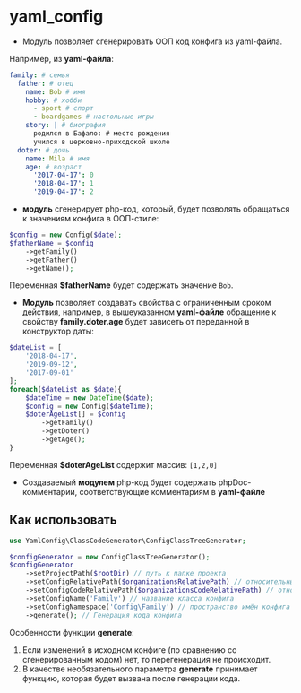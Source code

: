# yaml_config

* Модуль позволяет сгенерировать ООП код конфига из
yaml-файла.

Например, из **yaml-файла**:

```yaml
family: # семья
  father: # отец
    name: Bob # имя
    hobby: # хобби
      - sport # спорт
      - boardgames # настольные игры
    story: | # биография
      родился в Бафало: # место рождения
      учился в церковно-приходской школе
  doter: # дочь
    name: Mila # имя
    age: # возраст
      '2017-04-17': 0
      '2018-04-17': 1
      '2019-04-17': 2
```

* **модуль** сгенерирует php-код, который,
будет позволять обращаться
к значениям конфига в ООП-стиле:

```php
$config = new Config($date);
$fatherName = $config
    ->getFamily()
    ->getFather()
    ->getName();

```
Переменная **$fatherName** будет содержать
значение `Bob`.

* **Модуль** позволяет создавать
свойства с ограниченным
сроком действия, например, в вышеуказанном
**yaml-файле** обращение к свойству
**family.doter.age** будет зависеть
от переданной в конструктор даты:

```php
$dateList = [
    '2018-04-17',
    '2019-09-12',
    '2017-09-01'
];
foreach($dateList as $date){
    $dateTime = new DateTime($date);
    $config = new Config($dateTime);
    $doterAgeList[] = $config
        ->getFamily()
        ->getDoter()
        ->getAge();
}

```

Переменная **$doterAgeList** содержит
массив: `[1,2,0]`

* Создаваемый **модулем** php-код будет
содержать phpDoc-комментарии, соответствующие
комментариям в **yaml-файле**

## Как использовать

```php
use YamlConfig\ClassCodeGenerator\ConfigClassTreeGenerator;

$configGenerator = new ConfigClassTreeGenerator();
$configGenerator
    ->setProjectPath($rootDir) // путь к папке проекта
    ->setConfigRelativePath($organizationsRelativePath) // относительный путь расположения yaml-файл с настройками
    ->setConfigCodeRelativePath($organizationsCodeRelativePath) // относительный путь к папке в которой будут сгенерирован код конфига
    ->setConfigName('Family') // название класса конфига
    ->setConfigNamespace('Config\Family') // пространство имён конфига
    ->generate(); // Генерация кода конфига
```

Особенности функции **generate**:
1) Если изменений в исходном конфиге (по сравнению со сгенерированным кодом) нет, то перегенерация не происходит.
2) В качестве необязательного параметра **generate** принимает функцию, которая будет вызвана после генерации кода.

